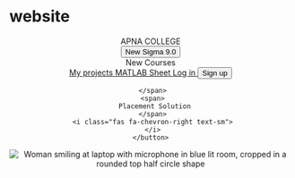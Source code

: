 # website
<html lang="en">
 <head>
  <meta charset="utf-8"/>
  <meta content="width=device-width, initial-scale=1" name="viewport"/>
  <title>
   IoTech
  </title>
  <script src="https://cdn.tailwindcss.com">
  </script>
  <link href="https://cdnjs.cloudflare.com/ajax/libs/font-awesome/5.15.3/css/all.min.css" rel="stylesheet"/>
  <link href="https://fonts.googleapis.com/css2?family=Inter:wght@400;600&amp;display=swap" rel="stylesheet"/>
  <style>
   body {
      font-family: 'Inter', sans-serif;
    }
  </style>
 </head>
 <body class="bg-gradient-to-r from-white to-blue-100 min-h-screen">
  <header class="flex items-center justify-between px-6 py-4 max-w-7xl mx-auto">
   <div class="flex items-center space-x-1">
    <span class="font-extrabold text-black text-xl">
     APNA
    </span>
    <span class="font-extrabold text-yellow-500 text-xl">
     COLLEGE
    </span>
   </div>
   <nav class="flex items-center space-x-6 text-sm font-semibold">
    <button class="bg-blue-600 text-white rounded-md px-4 py-2 text-xs font-semibold">
     New Sigma 9.0
    </button>
    <div class="relative group cursor-pointer">
     <span>
      New Courses
     </span>
     <i class="fas fa-caret-down ml-1 text-black text-xs">
     </i>
    </div>
    <a class="hover:underline" href="#">
     My projects
    </a>
    <a class="hover:underline" href="#">
     MATLAB Sheet
    </a>
    <a class="hover:underline" href="#">
     Log in
    </a>
    <button class="border border-blue-600 text-blue-600 rounded-md px-4 py-2 text-xs font-semibold hover:bg-blue-50">
     Sign up
    </button>
   </nav>
 
     </span>
     <span>
      Placement Solution
     </span>
     <i class="fas fa-chevron-right text-sm">
     </i>
    </button>
   </section>
   <section class="flex-shrink-0">
    <img alt="Woman smiling at laptop with microphone in blue lit room, cropped in a rounded top half circle shape" class="w-80 h-80 object-cover rounded-t-[50%] rounded-b-none rounded-l-none rounded-r-none" src="https://placehold.co/400x400/png?text=Woman+smiling+at+laptop+with+microphone+in+blue+lit+room"/>
   </section>
  </main>
 </body>
</html>
